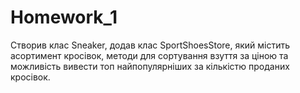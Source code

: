 # Homework_1
Створив клас Sneaker, додав клас SportShoesStore, який містить асортимент кросівок, методи для сортування взуття за ціною та можливість вивести топ найпопулярніших за кількістю проданих кросівок.
